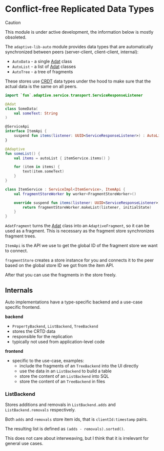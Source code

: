 # Conflict-free Replicated Data Types

> [!CAUTION]
>
> This module is under active development, the information below is mostly obsoleted.
>

The `adaptive-lib-auto` module provides data types that are automatically synchronized between peers
(server-client, client-client, internal):

* `AutoData` - a single [Adat](../adat/readme.md) class
* `AutoList` - a list of [Adat](../adat/readme.md) classes
* `AutoTree` - a tree of fragments

These stores use [CRDT](https://en.wikipedia.org/wiki/Conflict-free_replicated_data_type) data types under the hood to make sure that the actual data is the same on all peers.

```kotlin
import `fun`.adaptive.service.transport.ServiceResponseListener

@Adat
class SomeData(
    val someText: String
)

@ServiceApi
interface ItemApi {
    suspend fun items(listener: UUID<ServiceResponseListener>) : AutoList<SomeFragment>
}

@Adaptive
fun someList() {
    val items = autoList { itemService.items() }

    for (item in items) {
        text(item.someText)
    }
}

class ItemService : ServiceImpl<ItemService>, ItemApi {
    val fragmentStoreWorker by worker<FragmentStoreWorker>()

    override suspend fun items(listener: UUID<ServiceResponseListener>) : AutoList<SomeFragment> {
        return fragmentStoreWorker.makeList(listener, initialState)
    }
}
```

`AdatFragment` turns the [Adat](../adat/readme.md) class into an `AdaptiveFragment`, so it can be used
as a fragment. This is necessary as the fragment store synchronizes fragment trees.

`ItemApi` is the API we use to get the global ID of the fragment store we want to connect.

`fragmentStore` creates a store instance for you and connects it to the peer based on the global store ID we got
from the item API.

After that you can use the fragments in the store freely.

## Internals

Auto implementations have a type-specific backend and a use-case specific frontend.

**backend**

* `PropertyBackend`, `ListBackend`, `TreeBackend`
* stores the CRTD data
* responsible for the replication
* typically not used from application-level code

**frontend**

* specific to the use-case, examples:
  * include the fragments of an `TreeBackend` into the UI directly
  * use the data in an `ListBackend` to build a table
  * store the content of an `ListBackend` into SQL
  * store the content of an `TreeBackend` in files

### ListBackend

Stores additions and removals in `ListBackend.adds` and `ListBackend.removals` respectively.

Both `adds` and `removals` store item ids, that is `clientId:timestamp` pairs.

The resulting list is defined as `(adds - removals).sorted()`.

This does not care about interweaving, but I think that it is irrelevant for general use cases.